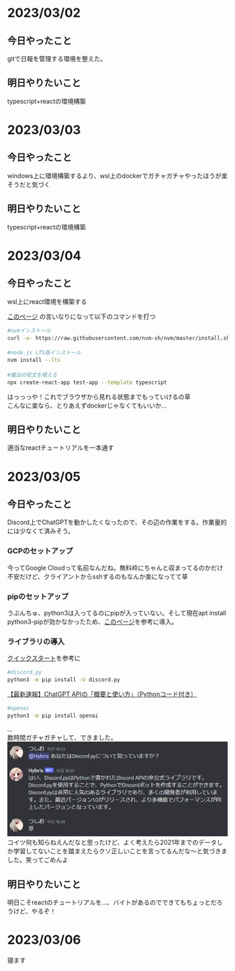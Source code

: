 # 2023/03/02
## 今日やったこと
gitで日報を管理する環境を整えた。
## 明日やりたいこと
typescript+reactの環境構築

# 2023/03/03
## 今日やったこと
windows上に環境構築するより、wsl上のdockerでガチャガチャやったほうが楽そうだと気づく
## 明日やりたいこと
typescript+reactの環境構築

# 2023/03/04
## 今日やったこと
wsl上にreact環境を構築する  
  
[このページ](https://learn.microsoft.com/ja-jp/windows/dev-environment/javascript/nodejs-on-wsl) の言いなりになって以下のコマンドを打つ
```sh
#nvmインストール
curl -o- https://raw.githubusercontent.com/nvm-sh/nvm/master/install.sh | bash

#node.js LTS版インストール
nvm install --lts

#魔法の呪文を唱える
npx create-react-app test-app --template typescript
```
はっっっや！これでブラウザから見れる状態までもっていけるの草  
こんなに楽なら、とりあえずdockerじゃなくてもいいか…
## 明日やりたいこと
適当なreactチュートリアルを一本通す

# 2023/03/05
## 今日やったこと
Discord上でChatGPTを動かしたくなったので、その辺の作業をする。作業量的には少なくて済みそう。  
### GCPのセットアップ
今ってGoogle Cloudって名前なんだね。無料枠にちゃんと収まってるのかだけ不安だけど、クライアントからsshするのもなんか楽になってて草
### pipのセットアップ
うぶんちゅ、python3は入ってるのにpipが入っていない。そして現在apt install python3-pipが効かなかったため、[このページ](https://www.bioerrorlog.work/entry/install-pip-pip3-ubuntu)を参考に導入。
### ライブラリの導入
[クイックスタート](https://discordpy.readthedocs.io/ja/latest/quickstart.html)を参考に
```sh
#discord.py
python3 -m pip install -U discord.py
```
[【最新速報】ChatGPT APIの「概要と使い方」（Pythonコード付き）](https://zenn.dev/umi_mori/articles/chatgpt-api-python)  
```sh
#openai
python3 -m pip install openai
```
…  
数時間ガチャガチャして、できました。  
![会話](/pictures/2023-03-05-183448.png)  
コイツ何も知らねえんだなと思ったけど、よく考えたら2021年までのデータしか学習してないことを踏まえたらクソ正しいことを言ってるんだな～と気づきました。笑ってごめんよ

## 明日やりたいこと
明日こそreactのチュートリアルを…、バイトがあるのでできてもちょっとだろうけど、やるぞ！

# 2023/03/06
寝ます